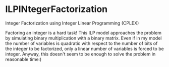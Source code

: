 # ILPINtegerFactorization
Integer Factorization using Integer Linear Programming (CPLEX)

Factoring an integer is a hard task! This ILP model approaches
the problem by simulating binary multiplication with a
binary matrix. Even if in my model the number of
variables is quadratic with respect to the number of bits
of the integer to be factorized, only a linear number of
variables is forced to be integer. Anyway, this doesn't
seem to be enough to solve the problem in reasonable
time:)
